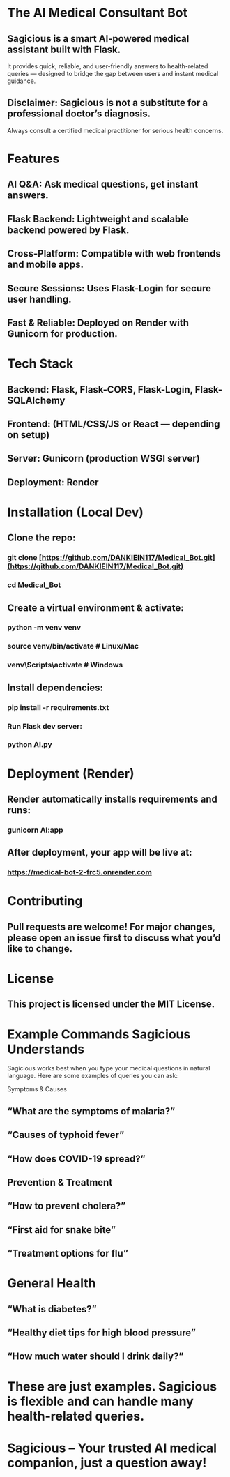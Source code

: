 # The AI Medical Consultant Bot

## Sagicious is a smart AI-powered medical assistant built with Flask.
It provides quick, reliable, and user-friendly 
answers to health-related queries — designed to bridge 
the gap between users and instant medical guidance.

## Disclaimer: Sagicious is not a substitute for a professional doctor’s diagnosis. 
Always consult a certified medical practitioner for serious health concerns.

# Features

## AI Q&A: Ask medical questions, get instant answers.

## Flask Backend: Lightweight and scalable backend powered by Flask.

## Cross-Platform: Compatible with web frontends and mobile apps.

## Secure Sessions: Uses Flask-Login for secure user handling.

## Fast & Reliable: Deployed on Render with Gunicorn for production.

# Tech Stack

## Backend: Flask, Flask-CORS, Flask-Login, Flask-SQLAlchemy

## Frontend: (HTML/CSS/JS or React — depending on setup)

## Server: Gunicorn (production WSGI server)

## Deployment: Render


# Installation (Local Dev)

## Clone the repo:

### git clone [https://github.com/DANKIEIN117/Medical_Bot.git](https://github.com/DANKlEIN117/Medical_Bot.git)
### cd Medical_Bot


## Create a virtual environment & activate:

### python -m venv venv
### source venv/bin/activate   # Linux/Mac
### venv\Scripts\activate      # Windows


## Install dependencies:

### pip install -r requirements.txt


### Run Flask dev server:

### python AI.py

# Deployment (Render)

## Render automatically installs requirements and runs:

### gunicorn AI:app


## After deployment, your app will be live at:

### https://medical-bot-2-frc5.onrender.com

# Contributing

## Pull requests are welcome! For major changes, please open an issue first to discuss what you’d like to change.

# License

## This project is licensed under the MIT License.

# Example Commands Sagicious Understands

Sagicious works best when you type your medical questions in natural language.
Here are some examples of queries you can ask:

Symptoms & Causes

## “What are the symptoms of malaria?”

## “Causes of typhoid fever”

## “How does COVID-19 spread?”

## Prevention & Treatment

## “How to prevent cholera?”

## “First aid for snake bite”

## “Treatment options for flu”

# General Health

## “What is diabetes?”

## “Healthy diet tips for high blood pressure”

## “How much water should I drink daily?”

# These are just examples. Sagicious is flexible and can handle many health-related queries.

# Sagicious – Your trusted AI medical companion, just a question away!
